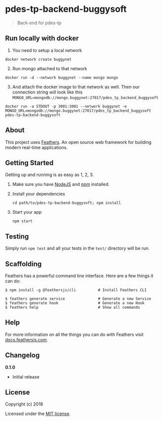 # pdes-tp-backend-buggysoft

> Back-end for pdes-tp

## Run locally with docker
1. You need to setup a local network
```
docker network create buggynet
```

2. Run mongo attached to that network
```
docker run -d --network buggynet --name mongo mongo
```

3. And attach the docker image to that network as well. Then our connection string will look like this `MONGO_URL=mongodb://mongo.buggynet:27017/pdes_tp_backend_buggysoft`
```
docker run -a STDOUT -p 3001:3001 --network buggynet -e MONGO_URL=mongodb://mongo.buggynet:27017/pdes_tp_backend_buggysoft pdes-tp-backend-buggysoft
```

## About

This project uses [Feathers](http://feathersjs.com). An open source web framework for building modern real-time applications.

## Getting Started

Getting up and running is as easy as 1, 2, 3.

1. Make sure you have [NodeJS](https://nodejs.org/) and [npm](https://www.npmjs.com/) installed.
2. Install your dependencies

    ```
    cd path/to/pdes-tp-backend-buggysoft; npm install
    ```

3. Start your app

    ```
    npm start
    ```

## Testing

Simply run `npm test` and all your tests in the `test/` directory will be run.

## Scaffolding

Feathers has a powerful command line interface. Here are a few things it can do:

```
$ npm install -g @feathersjs/cli          # Install Feathers CLI

$ feathers generate service               # Generate a new Service
$ feathers generate hook                  # Generate a new Hook
$ feathers help                           # Show all commands
```

## Help

For more information on all the things you can do with Feathers visit [docs.feathersjs.com](http://docs.feathersjs.com).

## Changelog

__0.1.0__

- Initial release

## License

Copyright (c) 2018

Licensed under the [MIT license](LICENSE).

